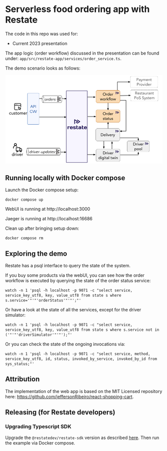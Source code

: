 # Serverless food ordering app with Restate

The code in this repo was used for:
- Current 2023 presentation

The app logic (order workflow) discussed in the presentation can be found under: `app/src/restate-app/services/order_service.ts`.

The demo scenario looks as follows:

![demo_overview.png](demo_overview.png)

## Running locally with Docker compose

Launch the Docker compose setup:
```shell
docker compose up
```

WebUI is running at http://localhost:3000

Jaeger is running at http://localhost:16686

Clean up after bringing setup down:
```shell
docker compose rm 
```

## Exploring the demo

Restate has a psql interface to query the state of the system. 
 
If you buy some products via the webUI, you can see how the order workflow is executed by querying the state of the order status service:
```shell
watch -n 1 'psql -h localhost -p 9071 -c "select service, service_key_utf8, key, value_utf8 from state s where s.service='"'"'orderStatus'"'"';"'
```

Or have a look at the state of all the services, except for the driver simulator:
```shell
watch -n 1 'psql -h localhost -p 9071 -c "select service, service_key_utf8, key, value_utf8 from state s where s.service not in ('"'"'driverSimulator'"'"');"'
```

Or you can check the state of the ongoing invocations via:
```shell
watch -n 1 'psql -h localhost -p 9071 -c "select service, method, service_key_utf8, id, status, invoked_by_service, invoked_by_id from sys_status;"'
```

## Attribution

The implementation of the web app is based on the MIT Licensed repository here: https://github.com/jeffersonRibeiro/react-shopping-cart.

## Releasing (for Restate developers)

### Upgrading Typescript SDK

Upgrade the `@restatedev/restate-sdk` version as described [here](../../README.md#upgrading-the-sdk-dependency-for-restate-developers).
Then run the example via Docker compose.